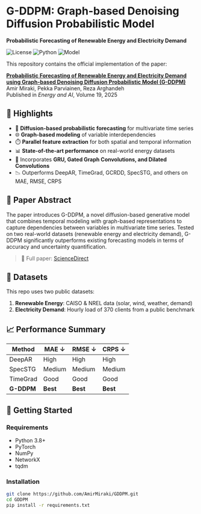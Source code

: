 # G-DDPM: Graph-based Denoising Diffusion Probabilistic Model

**Probabilistic Forecasting of Renewable Energy and Electricity Demand**

![License](https://img.shields.io/badge/license-CC%20BY--4.0-brightgreen)
![Python](https://img.shields.io/badge/python-3.8%2B-blue)
![Model](https://img.shields.io/badge/model-Diffusion%20%2B%20Graph--Neural--Network-purple)

This repository contains the official implementation of the paper:

**[Probabilistic Forecasting of Renewable Energy and Electricity Demand using Graph-based Denoising Diffusion Probabilistic Model (G-DDPM)](https://doi.org/10.1016/j.egyai.2024.100459)**  
Amir Miraki, Pekka Parviainen, Reza Arghandeh  
Published in *Energy and AI*, Volume 19, 2025

## 🌟 Highlights

- 🔄 **Diffusion-based probabilistic forecasting** for multivariate time series
- 🌐 **Graph-based modeling** of variable interdependencies
- ⏱️ **Parallel feature extraction** for both spatial and temporal information
- 📊 **State-of-the-art performance** on real-world energy datasets
- 🧠 Incorporates **GRU, Gated Graph Convolutions, and Dilated Convolutions**
- 📉 Outperforms DeepAR, TimeGrad, GCRDD, SpecSTG, and others on MAE, RMSE, CRPS

## 📖 Paper Abstract

The paper introduces G-DDPM, a novel diffusion-based generative model that combines temporal modeling with graph-based representations to capture dependencies between variables in multivariate time series. Tested on two real-world datasets (renewable energy and electricity demand), G-DDPM significantly outperforms existing forecasting models in terms of accuracy and uncertainty quantification.

> 🔗 Full paper: [ScienceDirect](https://doi.org/10.1016/j.egyai.2024.100459)

## 📁 Datasets

This repo uses two public datasets:
1. **Renewable Energy**: CAISO & NREL data (solar, wind, weather, demand)
2. **Electricity Demand**: Hourly load of 370 clients from a public benchmark

## 📈 Performance Summary

| Method       | MAE ↓     | RMSE ↓    | CRPS ↓    |
|--------------|-----------|-----------|-----------|
| DeepAR       | High      | High      | High      |
| SpecSTG      | Medium    | Medium    | Medium    |
| TimeGrad     | Good      | Good      | Good      |
| **G-DDPM**   | **Best**  | **Best**  | **Best**  |

## 🚀 Getting Started

### Requirements

- Python 3.8+
- PyTorch
- NumPy
- NetworkX
- tqdm

### Installation

```bash
git clone https://github.com/AmirMiraki/GDDPM.git
cd GDDPM
pip install -r requirements.txt


